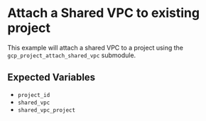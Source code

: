 # Attach a Shared VPC to existing project

This example will attach a shared VPC to a project using the
`gcp_project_attach_shared_vpc` submodule.

## Expected Variables

- `project_id`
- `shared_vpc`
- `shared_vpc_project`
